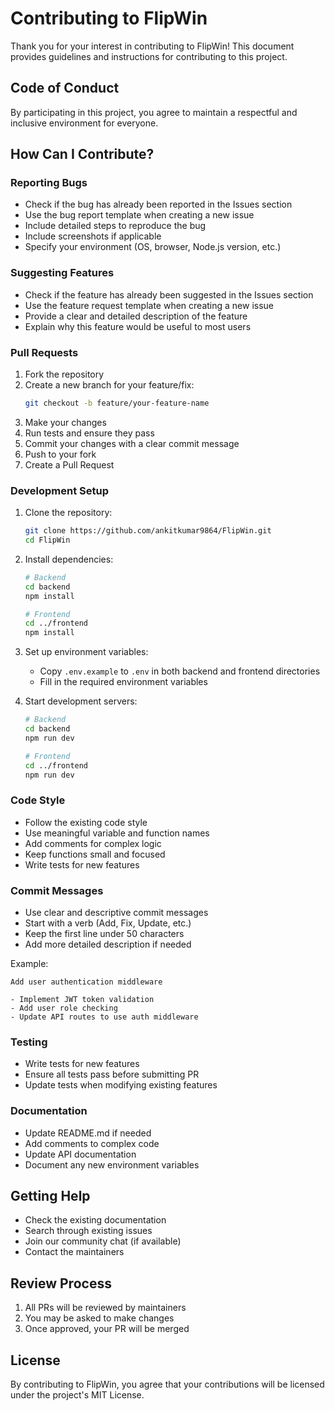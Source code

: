 # Contributing to FlipWin

Thank you for your interest in contributing to FlipWin! This document provides guidelines and instructions for contributing to this project.

## Code of Conduct

By participating in this project, you agree to maintain a respectful and inclusive environment for everyone.

## How Can I Contribute?

### Reporting Bugs

- Check if the bug has already been reported in the Issues section
- Use the bug report template when creating a new issue
- Include detailed steps to reproduce the bug
- Include screenshots if applicable
- Specify your environment (OS, browser, Node.js version, etc.)

### Suggesting Features

- Check if the feature has already been suggested in the Issues section
- Use the feature request template when creating a new issue
- Provide a clear and detailed description of the feature
- Explain why this feature would be useful to most users

### Pull Requests

1. Fork the repository
2. Create a new branch for your feature/fix:
   ```bash
   git checkout -b feature/your-feature-name
   ```
3. Make your changes
4. Run tests and ensure they pass
5. Commit your changes with a clear commit message
6. Push to your fork
7. Create a Pull Request

### Development Setup

1. Clone the repository:
   ```bash
   git clone https://github.com/ankitkumar9864/FlipWin.git
   cd FlipWin
   ```

2. Install dependencies:
   ```bash
   # Backend
   cd backend
   npm install

   # Frontend
   cd ../frontend
   npm install
   ```

3. Set up environment variables:
   - Copy `.env.example` to `.env` in both backend and frontend directories
   - Fill in the required environment variables

4. Start development servers:
   ```bash
   # Backend
   cd backend
   npm run dev

   # Frontend
   cd ../frontend
   npm run dev
   ```

### Code Style

- Follow the existing code style
- Use meaningful variable and function names
- Add comments for complex logic
- Keep functions small and focused
- Write tests for new features

### Commit Messages

- Use clear and descriptive commit messages
- Start with a verb (Add, Fix, Update, etc.)
- Keep the first line under 50 characters
- Add more detailed description if needed

Example:
```
Add user authentication middleware

- Implement JWT token validation
- Add user role checking
- Update API routes to use auth middleware
```

### Testing

- Write tests for new features
- Ensure all tests pass before submitting PR
- Update tests when modifying existing features

### Documentation

- Update README.md if needed
- Add comments to complex code
- Update API documentation
- Document any new environment variables

## Getting Help

- Check the existing documentation
- Search through existing issues
- Join our community chat (if available)
- Contact the maintainers

## Review Process

1. All PRs will be reviewed by maintainers
2. You may be asked to make changes
3. Once approved, your PR will be merged

## License

By contributing to FlipWin, you agree that your contributions will be licensed under the project's MIT License. 